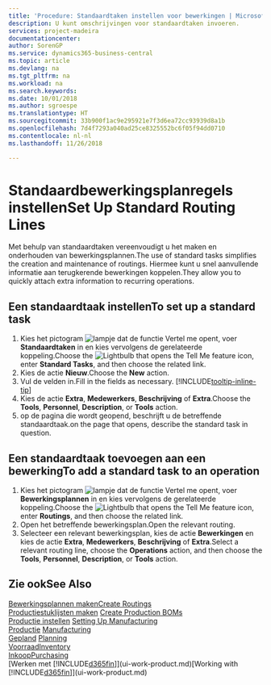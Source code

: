 ```yaml
---
title: 'Procedure: Standaardtaken instellen voor bewerkingen | Microsoft Docs'
description: U kunt omschrijvingen voor standaardtaken invoeren.
services: project-madeira
documentationcenter: 
author: SorenGP
ms.service: dynamics365-business-central
ms.topic: article
ms.devlang: na
ms.tgt_pltfrm: na
ms.workload: na
ms.search.keywords: 
ms.date: 10/01/2018
ms.author: sgroespe
ms.translationtype: HT
ms.sourcegitcommit: 33b900f1ac9e295921e7f3d6ea72cc93939d8a1b
ms.openlocfilehash: 7d4f7293a040ad25ce8325552bc6f05f94dd0710
ms.contentlocale: nl-nl
ms.lasthandoff: 11/26/2018

---
```

# <a name="set-up-standard-routing-lines"></a><span data-ttu-id="5385c-103">Standaardbewerkingsplanregels instellen</span><span class="sxs-lookup"><span data-stu-id="5385c-103">Set Up Standard Routing Lines</span></span>
<span data-ttu-id="5385c-104">Met behulp van standaardtaken vereenvoudigt u het maken en onderhouden van bewerkingsplannen.</span><span class="sxs-lookup"><span data-stu-id="5385c-104">The use of standard tasks simplifies the creation and maintenance of routings.</span></span> <span data-ttu-id="5385c-105">Hiermee kunt u snel aanvullende informatie aan terugkerende bewerkingen koppelen.</span><span class="sxs-lookup"><span data-stu-id="5385c-105">They allow you to quickly attach extra information to recurring operations.</span></span>

## <a name="to-set-up-a-standard-task"></a><span data-ttu-id="5385c-106">Een standaardtaak instellen</span><span class="sxs-lookup"><span data-stu-id="5385c-106">To set up a standard task</span></span>
1. <span data-ttu-id="5385c-107">Kies het pictogram ![lampje dat de functie Vertel me opent](media/ui-search/search_small.png "Vertel me wat u wilt doen"), voer **Standaardtaken** in en kies vervolgens de gerelateerde koppeling.</span><span class="sxs-lookup"><span data-stu-id="5385c-107">Choose the ![Lightbulb that opens the Tell Me feature](media/ui-search/search_small.png "Tell me what you want to do") icon, enter **Standard Tasks**, and then choose the related link.</span></span>
2. <span data-ttu-id="5385c-108">Kies de actie **Nieuw**.</span><span class="sxs-lookup"><span data-stu-id="5385c-108">Choose the **New** action.</span></span>
3. <span data-ttu-id="5385c-109">Vul de velden in.</span><span class="sxs-lookup"><span data-stu-id="5385c-109">Fill in the fields as necessary.</span></span> [!INCLUDE[tooltip-inline-tip](includes/tooltip-inline-tip_md.md)]
4. <span data-ttu-id="5385c-110">Kies de actie **Extra**, **Medewerkers**, **Beschrijving** of **Extra**.</span><span class="sxs-lookup"><span data-stu-id="5385c-110">Choose the **Tools**, **Personnel**, **Description**, or **Tools** action.</span></span>
5. <span data-ttu-id="5385c-111">op de pagina die wordt geopend, beschrijft u de betreffende standaardtaak.</span><span class="sxs-lookup"><span data-stu-id="5385c-111">on the page that opens, describe the standard task in question.</span></span>

## <a name="to-add-a-standard-task-to-an-operation"></a><span data-ttu-id="5385c-112">Een standaardtaak toevoegen aan een bewerking</span><span class="sxs-lookup"><span data-stu-id="5385c-112">To add a standard task to an operation</span></span>
1. <span data-ttu-id="5385c-113">Kies het pictogram ![lampje dat de functie Vertel me opent](media/ui-search/search_small.png "Vertel me wat u wilt doen"), voer **Bewerkingsplannen** in en kies vervolgens de gerelateerde koppeling.</span><span class="sxs-lookup"><span data-stu-id="5385c-113">Choose the ![Lightbulb that opens the Tell Me feature](media/ui-search/search_small.png "Tell me what you want to do") icon, enter **Routings**, and then choose the related link.</span></span>
2. <span data-ttu-id="5385c-114">Open het betreffende bewerkingsplan.</span><span class="sxs-lookup"><span data-stu-id="5385c-114">Open the relevant routing.</span></span>
3. <span data-ttu-id="5385c-115">Selecteer een relevant bewerkingsplan, kies de actie **Bewerkingen** en kies de actie **Extra**, **Medewerkers**, **Beschrijving** of **Extra**.</span><span class="sxs-lookup"><span data-stu-id="5385c-115">Select a relevant routing line, choose the **Operations** action, and then choose the **Tools**, **Personnel**, **Description**, or **Tools** action.</span></span>

## <a name="see-also"></a><span data-ttu-id="5385c-116">Zie ook</span><span class="sxs-lookup"><span data-stu-id="5385c-116">See Also</span></span>  
[<span data-ttu-id="5385c-117">Bewerkingsplannen maken</span><span class="sxs-lookup"><span data-stu-id="5385c-117">Create Routings</span></span>](production-how-to-create-routings.md)  
<span data-ttu-id="5385c-118">[Productiestuklijsten maken](production-how-to-create-production-boms.md)   </span><span class="sxs-lookup"><span data-stu-id="5385c-118">[Create Production BOMs](production-how-to-create-production-boms.md)   </span></span>  
<span data-ttu-id="5385c-119">[Productie instellen](production-configure-production-processes.md) </span><span class="sxs-lookup"><span data-stu-id="5385c-119">[Setting Up Manufacturing](production-configure-production-processes.md) </span></span>  
<span data-ttu-id="5385c-120">[Productie](production-manage-manufacturing.md)  </span><span class="sxs-lookup"><span data-stu-id="5385c-120">[Manufacturing](production-manage-manufacturing.md)  </span></span>  
<span data-ttu-id="5385c-121">[Gepland](production-planning.md) </span><span class="sxs-lookup"><span data-stu-id="5385c-121">[Planning](production-planning.md) </span></span>  
[<span data-ttu-id="5385c-122">Voorraad</span><span class="sxs-lookup"><span data-stu-id="5385c-122">Inventory</span></span>](inventory-manage-inventory.md)  
[<span data-ttu-id="5385c-123">Inkoop</span><span class="sxs-lookup"><span data-stu-id="5385c-123">Purchasing</span></span>](purchasing-manage-purchasing.md)  
<span data-ttu-id="5385c-124">[Werken met [!INCLUDE[d365fin](includes/d365fin_md.md)]](ui-work-product.md)</span><span class="sxs-lookup"><span data-stu-id="5385c-124">[Working with [!INCLUDE[d365fin](includes/d365fin_md.md)]](ui-work-product.md)</span></span>  

